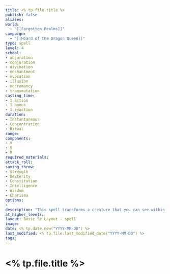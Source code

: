 ```yaml
---
title: <% tp.file.title %>
publish: false
aliases: 
world:
  - "[[Forgotten Realms]]"
campaign:
  - "[[Hoard of the Dragon Queen]]"
type: spell
level: 4
school: 
- abjuration
- conjuration
- divination
- enchantment
- evocation
- illusion
- necromancy
- transmutation
casting_time: 
- 1 action
- 1 bonus
- 1 reaction
duration: 
- Instantaneous
- Concentration
- Ritual
range: 
components:
- V
- S
- M
required_materials: 
attack_roll: 
saving_throw:
- Strength
- Dexterity
- Constitution
- Intelligence
- Wisdom
- Charisma
options: 
- 
description: "This spell transforms a creature that you can see within range into a new form. An unwilling creature must make a [[Wisdom saving throw]] to avoid the effect. **The spell has no effect on a shapechanger or a creature with 0 hit points.** \n The transformation lasts for the duration, or until the target drops to 0 hit points or dies. The new form can be any beast whose challenge rating is equal to or less than the target’s (or the target’s level, if it doesn’t have a challenge rating). The target’s game statistics, including mental ability scores, are replaced by the statistics of the chosen beast. It retains its alignment and personality. \n The target assumes the hit points of its new form. When it reverts to its normal form, the creature returns to the number of hit points it had before it transformed. If it reverts as a result of dropping to 0 hit points, any excess damage carries over to its normal form. As long as the excess damage doesn’t reduce the creature’s normal form to 0 hit points, it isn’t knocked unconscious. \n The creature is limited in the actions it can perform by the nature of its new form, and it can’t speak, cast spells, or take any other action that requires hands or speech. \n The target’s gear melds into the new form. The creature can’t activate, use, wield, or otherwise benefit from any of its equipment."
at_higher_levels: 
layout: Basic 5e Layout - spell
image: 
date: <% tp.date.now("YYYY-MM-DD") %>
last_modified: <% tp.file.last_modified_date("YYYY-MM-DD") %>
tags: 
---
```

# <% tp.file.title %>

